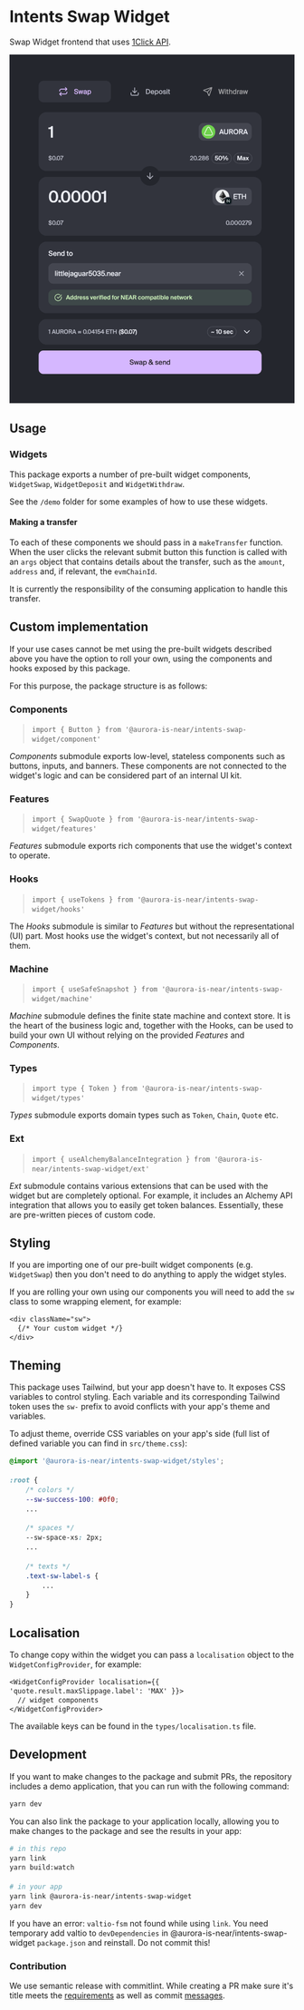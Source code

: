 # Intents Swap Widget

Swap Widget frontend that uses [1Click API](https://docs.near-intents.org/near-intents/integration/distribution-channels/1click-api).

![Swap Widget Screenshot](./docs/screenshot.png)

## Usage

### Widgets

This package exports a number of pre-built widget components, `WidgetSwap`,
`WidgetDeposit` and `WidgetWithdraw`.

See the `/demo` folder for some examples of how to use these widgets.

#### Making a transfer

To each of these components we should pass in a `makeTransfer` function. When
the user clicks the relevant submit button this function is called with an
`args` object that contains details about the transfer, such as the `amount`,
`address` and, if relevant, the `evmChainId`.

It is currently the responsibility of the consuming application to handle this
transfer.

## Custom implementation

If your use cases cannot be met using the pre-built widgets described above you
have the option to roll your own, using the components and hooks exposed by this
package.

For this purpose, the package structure is as follows:

### Components

> `import { Button } from '@aurora-is-near/intents-swap-widget/component'`

_Components_ submodule exports low-level, stateless components such as buttons, inputs, and banners. These components are not connected to the widget's logic and can be considered part of an internal UI kit.

### Features

> `import { SwapQuote } from '@aurora-is-near/intents-swap-widget/features'`

_Features_ submodule exports rich components that use the widget's context to operate.

### Hooks

> `import { useTokens } from '@aurora-is-near/intents-swap-widget/hooks'`

The _Hooks_ submodule is similar to _Features_ but without the representational (UI) part. Most hooks use the widget's context, but not necessarily all of them.

### Machine

> `import { useSafeSnapshot } from '@aurora-is-near/intents-swap-widget/machine'`

_Machine_ submodule defines the finite state machine and context store. It is the heart of the business logic and, together with the Hooks, can be used to build your own UI without relying on the provided _Features_ and _Components_.

### Types

> `import type { Token } from '@aurora-is-near/intents-swap-widget/types'`

_Types_ submodule exports domain types such as `Token`, `Chain`, `Quote` etc.

### Ext

> `import { useAlchemyBalanceIntegration } from '@aurora-is-near/intents-swap-widget/ext'`

_Ext_ submodule contains various extensions that can be used with the widget but are completely optional. For example, it includes an Alchemy API integration that allows you to easily get token balances. Essentially, these are pre-written pieces of custom code.

## Styling

If you are importing one of our pre-built widget components (e.g. `WidgetSwap`)
then you don't need to do anything to apply the widget styles.

If you are rolling your own using our components you will need to add the `sw`
class to some wrapping element, for example:

```tsx
<div className="sw">
  {/* Your custom widget */}
</div>
```

## Theming

This package uses Tailwind, but your app doesn't have to. It exposes CSS variables to control styling. Each variable and its corresponding Tailwind token uses the `sw-` prefix to avoid conflicts with your app's theme and variables.

To adjust theme, override CSS variables on your app's side (full list of defined
variable you can find in `src/theme.css`):

```css
@import '@aurora-is-near/intents-swap-widget/styles';

:root {
    /* colors */
    --sw-success-100: #0f0;
    ...

    /* spaces */
    --sw-space-xs: 2px;
    ...

    /* texts */
    .text-sw-label-s {
        ...
    }
}
```

## Localisation

To change copy within the widget you can pass a `localisation` object to the
`WidgetConfigProvider`, for example:

```tsx
<WidgetConfigProvider localisation={{ 'quote.result.maxSlippage.label': 'MAX' }}>
  // widget components
</WidgetConfigProvider>
```

The available keys can be found in the `types/localisation.ts` file.

## Development

If you want to make changes to the package and submit PRs, the repository
includes a demo application, that you can run with the following command:

```sh
yarn dev
```

You can also link the package to your application locally, allowing you
to make changes to the package and see the results in your app:

```sh
# in this repo
yarn link
yarn build:watch

# in your app
yarn link @aurora-is-near/intents-swap-widget
yarn dev
```

If you have an error: `valtio-fsm` not found while using `link`. You need
temporary add valtio to `devDependencies` in @aurora-is-near/intents-swap-widget
`package.json` and reinstall. Do not commit this!

### Contribution

We use semantic release with commitlint. While creating a PR make sure it's
title meets the [requirements](https://github.com/semantic-release/semantic-release?tab=readme-ov-file#how-does-it-work)
as well as commit [messages](https://github.com/conventional-changelog/commitlint).

